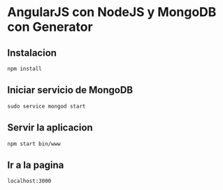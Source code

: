 # AngularJS con NodeJS y MongoDB con Generator
## Instalacion

```
npm install
```

## Iniciar servicio de MongoDB
```
sudo service mongod start
```

## Servir la aplicacion

```
npm start bin/www
```


## Ir a la pagina

```
localhost:3000
```


